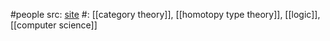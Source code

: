 #people 
src: [site](https://paigenorth.github.io) 
#: [[category theory]], [[homotopy type theory]], [[logic]], [[computer science]] 
